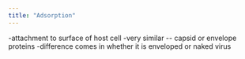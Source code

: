 ```yaml
---
title: "Adsorption"
---
```

-attachment to surface of host cell
-very similar -- capsid or envelope proteins
-difference comes in whether it is enveloped or naked virus

